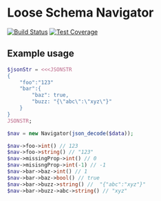 # Loose Schema Navigator

[![Build Status](https://travis-ci.org/mrubiosan/loose-schema-navigator.svg?branch=master)](https://travis-ci.org/mrubiosan/loose-schema-navigator) [![Test Coverage](https://api.codeclimate.com/v1/badges/d75c48caef446238c68c/test_coverage)](https://codeclimate.com/github/mrubiosan/loose-schema-navigator/test_coverage)

## Example usage
```php
$jsonStr = <<<JSONSTR
{
	"foo":"123"
	"bar":{
		"baz": true,
		"buzz: "{\"abc\":\"xyz\"}"
	}
}
JSONSTR;

$nav = new Navigator(json_decode($data));

$nav->foo->int() // 123
$nav->foo->string() // "123"
$nav->missingProp->int() // 0
$nav->misisngProp->int(-1) // -1
$nav->bar->baz->int() // 1
$nav->bar->baz->bool() // true
$nav->bar->buzz->string() //  "{"abc":"xyz"}"
$nav->bar->buzz->abc->string() // "xyz"
```
